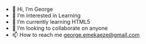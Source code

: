 - 👋 Hi, I’m George
- 👀 I’m interested in Learning
- 🌱 I’m currently learning HTML5
- 💞️ I’m looking to collaborate on anyone
- 📫 How to reach me george.emekaeze@gmail.com

<!---
GeorgePeace/GeorgePeace is a ✨ special ✨ repository because its `README.md` (this file) appears on your GitHub profile.
You can click the Preview link to take a look at your changes.
--->
